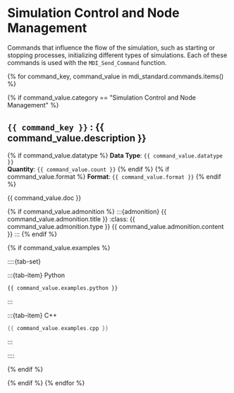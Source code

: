 # Simulation Control and Node Management 

Commands that influence the flow of the simulation, such as starting or stopping processes, initializing different types of simulations. Each of these commands is used with the `MDI_Send_Command` function.

{% for command_key, command_value in mdi_standard.commands.items() %}

{% if command_value.category == "Simulation Control and Node Management" %}
## `{{ command_key }}` : {{ command_value.description }}

{% if command_value.datatype %}
**Data Type**: `{{ command_value.datatype }}`  
**Quantity**:  `{{ command_value.count }}`
{% endif %}
{% if command_value.format %}
**Format**:  `{{ command_value.format }}`
{% endif %}

{{ command_value.doc }}

{% if command_value.admonition %}
:::{admonition} {{ command_value.admonition.title }}
:class: {{ command_value.admonition.type }}
{{ command_value.admonition.content }}
:::
{% endif %}

{% if command_value.examples %}

::::{tab-set}

:::{tab-item} Python

```python
{{ command_value.examples.python }}
```

:::

:::{tab-item} C++

```cpp
{{ command_value.examples.cpp }}
```

:::

::::

{% endif %}

{% endif %}
{% endfor %}


